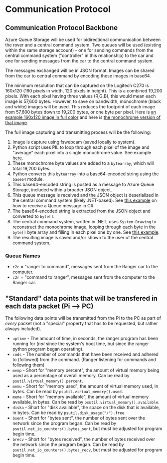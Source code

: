 # Communication Protocol

## Communication Protocol Backbone
Azure Queue Storage will be used for bidirectional communication between the rover and a central command system. Two queues will be used (existing within the same storage account) - one for sending commands from the central command system ("controller" in this relationship) to the car and one for sending messages from the car to the central command system.

The messages exchanged will be in JSON format. Images can be shared from the car to central command by encoding these images in base64.

The minimum resolution that can be captured on the Logitech C270 is 160x120 (160 pixels in width, 120 pixels in height). This is a combined 19,200 pixels. With each pixel having three values (R,G,B), this would mean each image is 57,600 bytes. However, to save on bandwidth, monochrome (black and white) images will be used. This reduces the footprint of each image from 57,600 bytes down to 19,200 bytes, or one byte per pixel. Here is [an example 160x120 image in full color](https://i.imgur.com/pwf6wCL.jpeg) and here is [the monochrome version of that image](https://i.imgur.com/kpKrpUn.png).

The full image capturing and transmitting process will be the following:
1. Image is capture using fswebcam (saved locally to system).
2. Python script uses PIL to loop through each pixel of the image and "average" each pixel into a single monochrome value. See example [here](https://i.imgur.com/dd0vRru.png).
3. These monochrome byte values are added to a `bytearray`, which will total 19,200 bytes.
4. Python converts this `bytearray` into a base64-encoded string using the `base64` module. 
5. This base64-encoded string is posted as a message to Azure Queue Storage, included within a broader JSON object.
6. This queue message is received and the JSON object is deserialized in the central command system (likely .NET-based). See [this example](https://i.imgur.com/3s78G7d.png) on how to receive a Queue message in C#.
7. The base64-encoded string is extracted from the JSON object and converted to `byte[]`.
7. The central command system, written in .NET, uses `System.Drawing` to reconstruct the monochrome image, looping through each byte in the `byte[]` byte array and filling in each pixel one by one. See [this example](https://i.imgur.com/DMnJx8f.png).
8. The resulting image is saved and/or shown to the user of the central command system.

### Queue Names
- `r2c` = "ranger to command", messages sent from the Ranger car to the computer.
- `c2r` = "command to ranger", messages sent from the computer to the Ranger car.

## "Standard" data points that will be transfered in each data packet (Pi --> PC)
The following data points will be transmitted from the Pi to the PC as part of *every* packet (not a "special" property that has to be requested, but rather always included).
- `uptime` - The amount of time, in seconds, the ranger program has been running for (*not* since the system's boot time, but since the ranger python program began operating).
- `cmds` - The number of commands that have been received and adhered to (followed) from the command. (Ranger listening for commands and following them)
- `memp` - Short for "memory percent", the amount of virtual memory being used as a percentage of overall memory. Can be read by `psutil.virtual_memory().percent`.
- `memu` - Short for "memory used", the amount of virtual memory used, in bytes. Can be read by `psutil.virtual_memory().used`.
- `mema` - Short for "memory available", the amount of virtual memory available, in bytes. Can be read by `psutil.virtual_memory().available`.
- `diska` - Short for "disk available", the space on the disk that is available, in bytes. Can be read by `psutil.disk_usage("/").free`.
- `bsent` - Short for "bytes sent", the number of bytes sent over the network since the program began. Can be read by `psutil.net_io_counters().bytes_sent`, but must be adjusted for program begin time.
- `brecv` - Short for "bytes received", the number of bytes received over the network since the program began. Can be read by `psutil.net_io_counters().bytes_recv`, but must be adjusted for program begin time.
